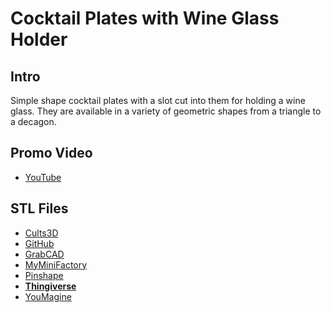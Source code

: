 # Cocktail Plates with Wine Glass Holder

## Intro

Simple shape cocktail plates with a slot cut into them for holding a wine glass. They are available in a variety of geometric shapes from a triangle to a decagon.

## Promo Video

 - [YouTube](https://youtu.be/NN9xtuOYBMU)

## STL Files

 - [Cults3D]()
 - [GitHub](https://github.com/jgphilpott/polymaker/tree/master/app/things/kitchen/cocktail_plates/stl)
 - [GrabCAD]()
 - [MyMiniFactory]()
 - [Pinshape]()
 - **[Thingiverse](https://www.thingiverse.com/thing:5072557)**
 - [YouMagine]()
